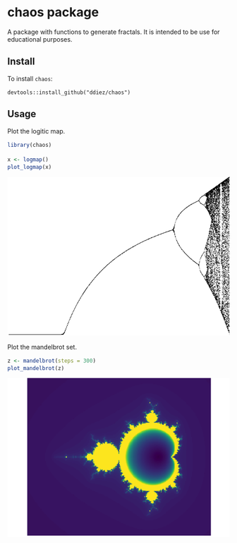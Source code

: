 chaos package
================

A package with functions to generate fractals. It is intended to be use
for educational purposes.

## Install

To install `chaos`:

    devtools::install_github("ddiez/chaos")

## Usage

Plot the logitic map.

``` r
library(chaos)

x <- logmap()
plot_logmap(x)
```

![](README_files/figure-gfm/logmap-1.png)<!-- -->

Plot the mandelbrot set.

``` r
z <- mandelbrot(steps = 300)
plot_mandelbrot(z)
```

![](README_files/figure-gfm/madelbrot-1.png)<!-- -->
